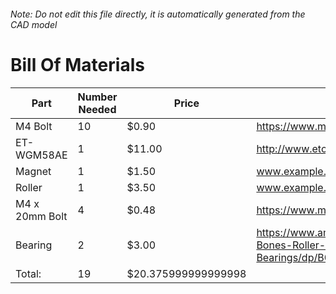 ###### Note: Do not edit this file directly, it is automatically generated from the CAD model 
# Bill Of Materials 
 |Part|Number Needed|Price|Source| 
 |----|----------|-----|-----|
|M4 Bolt|10|$0.90|https://www.mcmaster.com/92095a190|
|ET-WGM58AE|1|$11.00|http://www.etonm.com/|
|Magnet|1|$1.50|www.example.com|
|Roller|1|$3.50|www.example.com|
|M4 x 20mm Bolt|4|$0.48|https://www.mcmaster.com/91239a152|
|Bearing|2|$3.00|https://www.amazon.com/RollerBones-Bones-Roller-Bearings/dp/B0094J6GQ0|
|Total: |19|$20.375999999999998| |